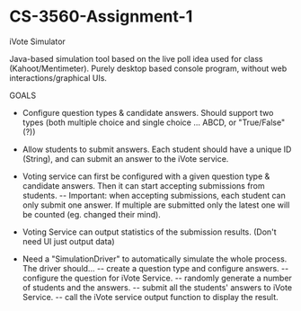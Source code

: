 # CS-3560-Assignment-1
iVote Simulator

Java-based simulation tool based on the live poll idea used for class (Kahoot/Mentimeter). Purely desktop based console program, without web interactions/graphical UIs. 
 
 GOALS
  - Configure question types & candidate answers. Should support two types (both multiple choice and single choice ... ABCD, or "True/False"(?))
  
  - Allow students to submit answers. Each student should have a unique ID (String), and can submit an answer to the iVote service.
  
  - Voting service can first be configured with a given question type & candidate answers. Then it can start accepting submissions from students.
    -- Important: when accepting submissions, each student can only submit one answer. If multiple are submitted only the latest one will be counted (eg. changed their mind).
 
  - Voting Service can output statistics of the submission results. (Don't need UI just output data)
 
  - Need a "SimulationDriver" to automatically simulate the whole process. The driver should...
    -- create a question type and configure answers.
    -- configure the question for iVote Service.
 			-- randomly generate a number of students and the answers.
 			-- submit all the students' answers to iVote Service.
 			-- call the iVote service output function to display the result.

